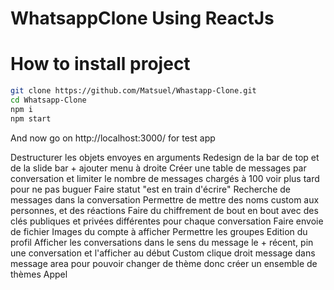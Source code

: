 # WhatsappClone Using ReactJs

# How to install project

```bash
git clone https://github.com/Matsuel/Whastapp-Clone.git
cd Whatsapp-Clone
npm i
npm start 
```

And now go on http://localhost:3000/ for test app

Destructurer les objets envoyes en arguments
Redesign de la bar de top et de la slide bar + ajouter menu à droite
Créer une table de messages par conversation et limiter le nombre de messages chargés à 100 voir plus tard pour ne pas buguer
Faire statut "est en train d'écrire"
Recherche de messages dans la conversation
Permettre de mettre des noms custom aux personnes, et des réactions
Faire du chiffrement de bout en bout avec des clés publiques et privées différentes pour chaque conversation
Faire envoie de fichier
Images du compte à afficher
Permettre les groupes
Edition du profil
Afficher les conversations dans le sens du message le + récent, pin une conversation et l'afficher au début
Custom clique droit message dans message area pour pouvoir changer de thème donc créer un ensemble de thèmes
Appel